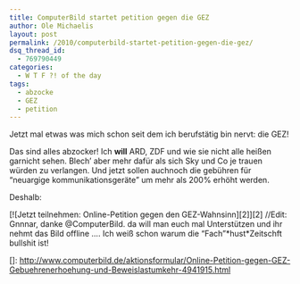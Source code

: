 ```yaml
---
title: ComputerBild startet petition gegen die GEZ
author: Ole Michaelis
layout: post
permalink: /2010/computerbild-startet-petition-gegen-die-gez/
dsq_thread_id:
  - 769790449
categories:
  - W T F ?! of the day
tags:
  - abzocke
  - GEZ
  - petition
---
```


Jetzt mal etwas was mich schon seit dem ich berufstätig bin nervt: die GEZ!

Das sind alles abzocker! Ich **will** ARD, ZDF und wie sie nicht alle heißen garnicht sehen. Blech’ aber mehr dafür als sich Sky und Co je trauen würden zu verlangen. Und jetzt sollen auchnoch die gebühren für “neuargige kommunikationsgeräte” um mehr als 200% erhöht werden.

Deshalb:

[![Jetzt teilnehmen: Online-Petition gegen den GEZ-Wahnsinn][2]][2]
//Edit: Gnnnar, danke @ComputerBild. da will man euch mal Unterstützen und ihr nehmt das Bild offline …. Ich weiß schon warum die “Fach”\*hust\*Zeitschft bullshit ist!

 []: http://www.computerbild.de/aktionsformular/Online-Petition-gegen-GEZ-Gebuehrenerhoehung-und-Beweislastumkehr-4941915.html

